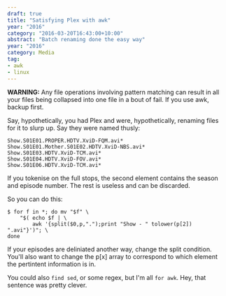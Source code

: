 ```yaml
---
draft: true
title: "Satisfying Plex with awk"
year: "2016"
category: "2016-03-20T16:43:00+10:00"
abstract: "Batch renaming done the easy way"
year: "2016"
category: Media
tag:
- awk
- linux
---
```

**WARNING:** Any file operations involving pattern matching can result in all your files being collapsed into one file in a bout of fail. If you use awk, backup first.

Say, hypothetically, you had Plex and were, hypothetically, renaming files for it to slurp up. Say they were named thusly:

    Show.S01E01.PROPER.HDTV.XviD-FQM.avi*
    Show.S01E01.Mother.S01E02.HDTV.XviD-NBS.avi*
    Show.S01E03.HDTV.XviD-TCM.avi*
    Show.S01E04.HDTV.XviD-FOV.avi*
    Show.S01E06.HDTV.XviD-TCM.avi*

If you tokenise on the full stops, the second element contains the season and episode number. The rest is useless and can be discarded.

So you can do this:

    $ for f in *; do mv "$f" \
        "$( echo $f | \
            awk '{split($0,p,".");print "Show - " tolower(p[2]) ".avi"}')"; \
    done

If your episodes are deliniated another way, change the split condition. You'll also want to change the p[x] array to correspond to which element the pertintent information is in.

You could also `find sed`, or some regex, but I'm all `for awk`. Hey, that sentence was pretty clever.

